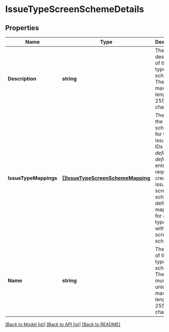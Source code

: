 # IssueTypeScreenSchemeDetails

## Properties
Name | Type | Description | Notes
------------ | ------------- | ------------- | -------------
**Description** | **string** | The description of the issue type screen scheme. The maximum length is 255 characters. | [optional] [default to null]
**IssueTypeMappings** | [**[]IssueTypeScreenSchemeMapping**](IssueTypeScreenSchemeMapping.md) | The IDs of the screen schemes for the issue type IDs and *default*. A *default* entry is required to create an issue type screen scheme, it defines the mapping for all issue types without a screen scheme. | [default to null]
**Name** | **string** | The name of the issue type screen scheme. The name must be unique. The maximum length is 255 characters. | [default to null]

[[Back to Model list]](../README.md#documentation-for-models) [[Back to API list]](../README.md#documentation-for-api-endpoints) [[Back to README]](../README.md)

